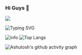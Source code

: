 ### Hi Guys 👋

![](https://komarev.com/ghpvc/?username=poorjobless&color=green)

![Typing SVG](https://readme-typing-svg.demolab.com/?lines=没有人耻笑你，而是你自己磨灭目标。;不要把目标定得太高，太高近乎妄想。)

![info](https://github-readme-stats.vercel.app/api?username=poorjobless&show_icons=true&theme=radical)    ![Top Langs](https://github-readme-stats.vercel.app/api/top-langs/?username=poorjobless&layout=compact&theme=radical&langs_count=8)

![Ashutosh's github activity graph](https://github-readme-activity-graph.vercel.app/graph?username=poorjobless&theme=dracula)
<!--
**poorjobless/poorjobless** is a ✨ _special_ ✨ repository because its `README.md` (this file) appears on your GitHub profile.

Here are some ideas to get you started:

- 🔭 I’m currently working on ...
- 🌱 I’m currently learning ...
- 👯 I’m looking to collaborate on ...
- 🤔 I’m looking for help with ...
- 💬 Ask me about ...
- 📫 How to reach me: ...
- 😄 Pronouns: ...
- ⚡ Fun fact: ...
-->

